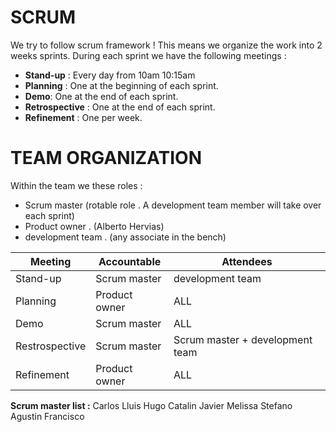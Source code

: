 # SCRUM

We try to follow scrum framework ! This means we organize the work into 2 weeks sprints. During each sprint we have the following meetings : 

- **Stand-up** : Every day from 10am 10:15am
- **Planning** : One at the beginning of each sprint. 
- **Demo**: One at the end of each sprint.
- **Retrospective** : One at the end of each sprint.
- **Refinement** : One per week.

# TEAM ORGANIZATION

Within the team we these roles : 
- Scrum master (rotable role . A development team member will take over each sprint)
- Product owner . (Alberto Hervias)
- development team . (any associate in the bench)


| Meeting | Accountable  | Attendees |
|--|--|--|
| Stand-up |Scrum master  | development team |
|Planning  | Product owner |ALL  |
|  Demo| Scrum master |ALL  |
|  Restrospective| Scrum master | Scrum master + development team |
|  Refinement| Product owner | ALL |

**Scrum master list :** 
Carlos
Lluis
Hugo
Catalin
Javier
Melissa
Stefano
Agustin
Francisco